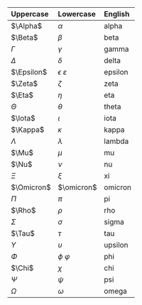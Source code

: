 | Uppercase  | Lowercase                | English |
| :--        | :--                      | :--     |
| $\Alpha$   | $\alpha$                 | alpha   |
| $\Beta$    | $\beta$                  | beta    |
| $\Gamma$   | $\gamma$                 | gamma   |  
| $\Delta$   | $\delta$                 | delta   |
| $\Epsilon$ | $\epsilon$ $\varepsilon$ | epsilon |
| $\Zeta$    | $\zeta$                  | zeta    |
| $\Eta$     | $\eta$                   | eta     |
| $\Theta$   | $\theta$                 | theta   |
| $\Iota$    | $\iota$                  | iota    |
| $\Kappa$   | $\kappa$                 | kappa   |
| $\Lambda$  | $\lambda$                | lambda  |
| $\Mu$      | $\mu$                    | mu      |
| $\Nu$      | $\nu$                    | nu      |
| $\Xi$      | $\xi$                    | xi      |
| $\Omicron$ | $\omicron$               | omicron |
| $\Pi$      | $\pi$                    | pi      |
| $\Rho$     | $\rho$                   | rho     |
| $\Sigma$   | $\sigma$                 | sigma   |
| $\Tau$     | $\tau$                   | tau     |
| $\Upsilon$ | $\upsilon$               | upsilon |
| $\Phi$     | $\phi$ $\varphi$         | phi     |
| $\Chi$     | $\chi$                   | chi     |
| $\Psi$     | $\psi$                   | psi     |
| $\Omega$   | $\omega$                 | omega   |
